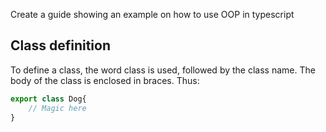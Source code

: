Create a guide showing an example on how to use OOP in typescript

## Class definition

To define a class, the word class is used, followed by the class name. The body of the class is enclosed in braces. Thus:
```js
export class Dog{
    // Magic here
}
```
